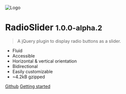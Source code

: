 ![Logo](/_medias/radioslider.svg)
# RadioSlider <small>1.0.0-alpha.2</small>

> A jQuery plugin to display radio buttons as a slider.

* Fluid
* Accessible
* Horizontal & vertical orientation 
* Bidirectional
* Easily customizable
* ~4.2kB gzipped

[Github](https://github.com/tcharlss/radioslider)
[Getting started](#radioslider)

<!-- background color -->

<!-- ![color](#95f7e6) -->